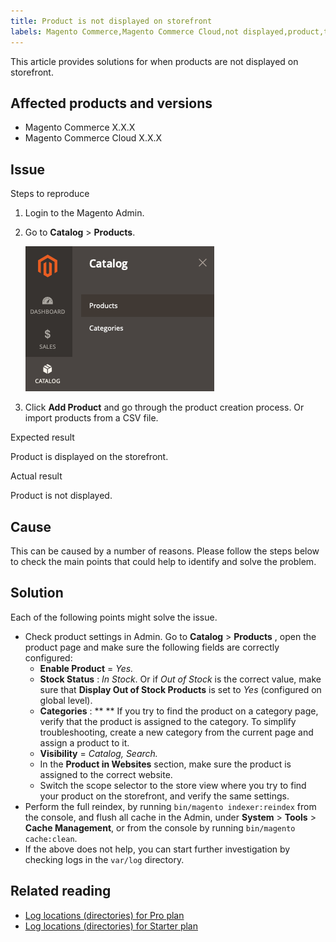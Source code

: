```yaml
---
title: Product is not displayed on storefront
labels: Magento Commerce,Magento Commerce Cloud,not displayed,product,troubleshooting
---
```


This article provides solutions for when products are not displayed on storefront.

## Affected products and versions

* Magento Commerce X.X.X
* Magento Commerce Cloud X.X.X

## Issue

 <span class="wysiwyg-underline">Steps to reproduce</span>

1. Login to the Magento Admin.
1. Go to **Catalog** > **Products**.

    ![open_product_page_magento_2.4.1.png](assets/open_product_page_magento_2.4.1.png)

1. Click **Add Product** and go through the product creation process. Or import products from a CSV file.

 <span class="wysiwyg-underline">Expected result</span>

Product is displayed on the storefront.

 <span class="wysiwyg-underline">Actual result</span>

Product is not displayed.

## Cause

This can be caused by a number of reasons. Please follow the steps below to check the main points that could help to identify and solve the problem.

## Solution

Each of the following points might solve the issue.

* Check product settings in Admin. Go to **Catalog** > **Products** , open the product page and make sure the following fields are correctly configured:
    * **Enable Product** = *Yes.*
    * **Stock Status** : *In Stock*. Or if *Out of Stock* is the correct value, make sure that **Display Out of Stock Products** is set to *Yes* (configured on global level).
    * **Categories** : ** ** If you try to find the product on a category page, verify that the product is assigned to the category. To simplify troubleshooting, create a new category from the current page and assign a product to it.
    * **Visibility** = *Catalog, Search.*
    * In the **Product in Websites** section, make sure the product is assigned to the correct website.
    * Switch the scope selector to the store view where you try to find your product on the storefront, and verify the same settings.
* Perform the full reindex, by running `bin/magento indexer:reindex` from the console, and flush all cache in the Admin, under **System** > **Tools** > **Cache Management**, or from the console by running `bin/magento cache:clean`.
* If the above does not help, you can start further investigation by checking logs in the `var/log` directory.

## Related reading

* [Log locations (directories) for Pro plan](https://support.magento.com/hc/en-us/articles/360000318834)
* [Log locations (directories) for Starter plan](https://support.magento.com/hc/en-us/articles/360020127552-Log-locations-directories-for-Starter-plan)
